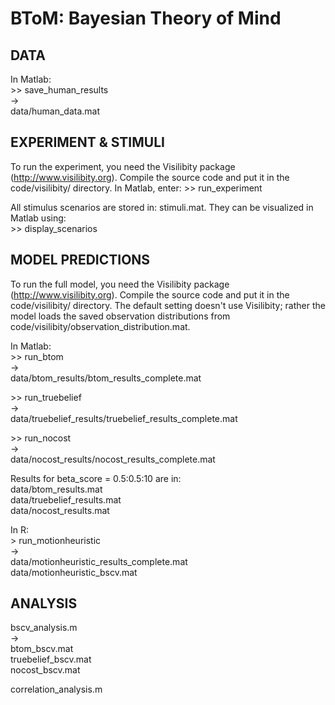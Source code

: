# BToM: Bayesian Theory of Mind

## DATA

In Matlab:  
&gt;&gt; save_human_results  
->  
data/human_data.mat


## EXPERIMENT & STIMULI

To run the experiment, you need the Visilibity package (http://www.visilibity.org). Compile the source code and put it in the code/visilibity/ directory. In Matlab, enter:
&gt;&gt; run_experiment

All stimulus scenarios are stored in: stimuli.mat. They can be visualized in Matlab using:  
&gt;&gt; display_scenarios


## MODEL PREDICTIONS

To run the full model, you need the Visilibity package (http://www.visilibity.org). Compile the source code and put it in the code/visilibity/ directory. The default setting doesn't use Visilibity; rather the model loads the saved observation distributions from code/visilibity/observation_distribution.mat.

In Matlab:  
&gt;&gt; run_btom  
->  
data/btom_results/btom_results_complete.mat

&gt;&gt; run_truebelief  
->  
data/truebelief_results/truebelief_results_complete.mat

&gt;&gt; run_nocost  
->  
data/nocost_results/nocost_results_complete.mat

Results for beta_score = 0.5:0.5:10 are in:  
data/btom_results.mat  
data/truebelief_results.mat  
data/nocost_results.mat

In R:  
&gt; run_motionheuristic  
->  
data/motionheuristic_results_complete.mat  
data/motionheuristic_bscv.mat


## ANALYSIS

bscv_analysis.m  
->  
btom_bscv.mat  
truebelief_bscv.mat  
nocost_bscv.mat  

correlation_analysis.m



